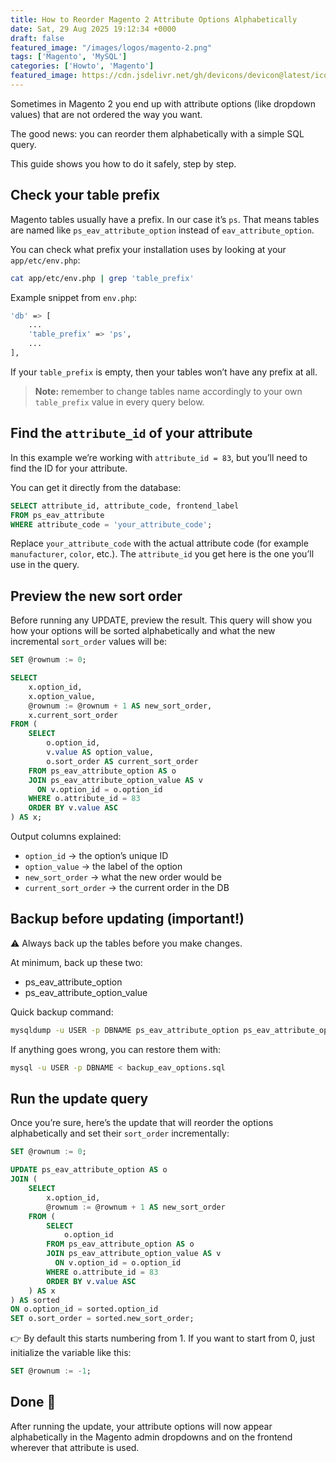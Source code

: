 ```yaml
---
title: How to Reorder Magento 2 Attribute Options Alphabetically
date: Sat, 29 Aug 2025 19:12:34 +0000
draft: false
featured_image: "/images/logos/magento-2.png"
tags: ['Magento', 'MySQL']
categories: ['Howto', 'Magento']
featured_image: https://cdn.jsdelivr.net/gh/devicons/devicon@latest/icons/magento/magento-original.svg
---
```


Sometimes in Magento 2 you end up with attribute options (like dropdown values) that are not ordered the way you want. 

The good news: you can reorder them alphabetically with a simple SQL query.

This guide shows you how to do it safely, step by step.

## Check your table prefix

Magento tables usually have a prefix. In our case it’s `ps`.
That means tables are named like `ps_eav_attribute_option` instead of `eav_attribute_option`.

You can check what prefix your installation uses by looking at your `app/etc/env.php`:

```bash
cat app/etc/env.php | grep 'table_prefix'
```

Example snippet from `env.php`:

```bash
'db' => [
    ...
    'table_prefix' => 'ps',
    ...
],
```

If your `table_prefix` is empty, then your tables won’t have any prefix at all.

> **Note:** remember to change tables name accordingly to your own `table_prefix` value in every query below.

## Find the `attribute_id` of your attribute

In this example we’re working with `attribute_id = 83`, but you’ll need to find the ID for your attribute.

You can get it directly from the database:

```sql
SELECT attribute_id, attribute_code, frontend_label
FROM ps_eav_attribute
WHERE attribute_code = 'your_attribute_code';
```

Replace `your_attribute_code` with the actual attribute code (for example `manufacturer`, `color`, etc.).
The `attribute_id` you get here is the one you’ll use in the query.

## Preview the new sort order

Before running any UPDATE, preview the result. This query will show you how your options will be sorted alphabetically and what the new incremental `sort_order` values will be:

```sql
SET @rownum := 0;

SELECT 
    x.option_id,
    x.option_value,
    @rownum := @rownum + 1 AS new_sort_order,
    x.current_sort_order
FROM (
    SELECT 
        o.option_id,
        v.value AS option_value,
        o.sort_order AS current_sort_order
    FROM ps_eav_attribute_option AS o
    JOIN ps_eav_attribute_option_value AS v
      ON v.option_id = o.option_id
    WHERE o.attribute_id = 83
    ORDER BY v.value ASC
) AS x;

```

Output columns explained:
* `option_id` → the option’s unique ID
* `option_value` → the label of the option
* `new_sort_order` → what the new order would be
* `current_sort_order` → the current order in the DB

## Backup before updating (important!)

⚠️ Always back up the tables before you make changes.

At minimum, back up these two:
* ps_eav_attribute_option
* ps_eav_attribute_option_value

Quick backup command:
```bash
mysqldump -u USER -p DBNAME ps_eav_attribute_option ps_eav_attribute_option_value > backup_eav_options.sql
```

If anything goes wrong, you can restore them with:

```bash
mysql -u USER -p DBNAME < backup_eav_options.sql
```

## Run the update query

Once you’re sure, here’s the update that will reorder the options alphabetically and set their `sort_order` incrementally:

```sql
SET @rownum := 0;

UPDATE ps_eav_attribute_option AS o
JOIN (
    SELECT 
        x.option_id,
        @rownum := @rownum + 1 AS new_sort_order
    FROM (
        SELECT 
            o.option_id
        FROM ps_eav_attribute_option AS o
        JOIN ps_eav_attribute_option_value AS v
          ON v.option_id = o.option_id
        WHERE o.attribute_id = 83
        ORDER BY v.value ASC
    ) AS x
) AS sorted
ON o.option_id = sorted.option_id
SET o.sort_order = sorted.new_sort_order;
```

👉 By default this starts numbering from 1.
If you want to start from 0, just initialize the variable like this:
```sql
SET @rownum := -1;
```

## Done 🎉

After running the update, your attribute options will now appear alphabetically in the Magento admin dropdowns and on the frontend wherever that attribute is used.